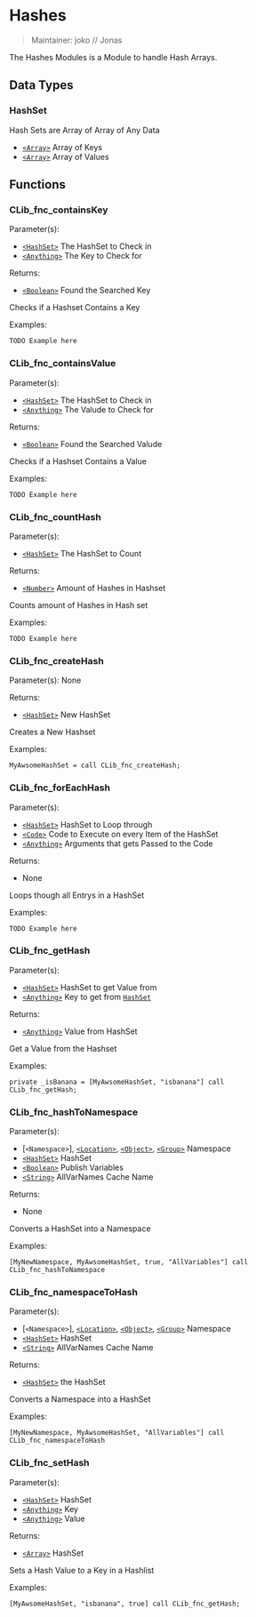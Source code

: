 # Hashes

> Maintainer: joko // Jonas

The Hashes Modules is a Module to handle Hash Arrays.


## Data Types

### HashSet
Hash Sets are Array of Array of Any Data
* [`<Array>`] Array of Keys
* [`<Array>`] Array of Values

## Functions

### CLib_fnc_containsKey

Parameter(s):
* [`<HashSet>`] The HashSet to Check in
* [`<Anything>`] The Key to Check for

Returns:
* [`<Boolean>`] Found the Searched Key

Checks if a Hashset Contains a Key

Examples:

```sqf
TODO Example here
```

### CLib_fnc_containsValue

Parameter(s):
* [`<HashSet>`] The HashSet to Check in
* [`<Anything>`] The Valude to Check for

Returns:
* [`<Boolean>`] Found the Searched Valude

Checks if a Hashset Contains a Value

Examples:

```sqf
TODO Example here
```

### CLib_fnc_countHash

Parameter(s):
* [`<HashSet>`] The HashSet to Count

Returns:
* [`<Number>`] Amount of Hashes in Hashset

Counts amount of Hashes in Hash set

Examples:

```sqf
TODO Example here
```

### CLib_fnc_createHash

Parameter(s):
None

Returns:
* [`<HashSet>`] New HashSet

Creates a New Hashset

Examples:

```sqf
MyAwsomeHashSet = call CLib_fnc_createHash;
```

### CLib_fnc_forEachHash

Parameter(s):
* [`<HashSet>`] HashSet to Loop through
* [`<Code>`] Code to Execute on every Item of the HashSet
* [`<Anything>`] Arguments that gets Passed to the Code

Returns:
* None

Loops though all Entrys in a HashSet

Examples:

```sqf
TODO Example here
```

### CLib_fnc_getHash

Parameter(s):
* [`<HashSet>`] HashSet to get Value from
* [`<Anything>`] Key to get from [`HashSet`]

Returns:
* [`<Anything>`] Value from HashSet

Get a Value from the Hashset

Examples:

```sqf
private _isBanana = [MyAwsomeHashSet, "isbanana"] call CLib_fnc_getHash;
```

### CLib_fnc_hashToNamespace

Parameter(s):
* [`<Namespace>`], [`<Location>`], [`<Object>`], [`<Group>`] Namespace
* [`<HashSet>`] HashSet
* [`<Boolean>`] Publish Variables
* [`<String>`] AllVarNames Cache Name

Returns:
* None

Converts a HashSet into a Namespace

Examples:

```sqf
[MyNewNamespace, MyAwsomeHashSet, true, "AllVariables"] call CLib_fnc_hashToNamespace
```

### CLib_fnc_namespaceToHash

Parameter(s):
* [`<Namespace>`], [`<Location>`], [`<Object>`], [`<Group>`] Namespace
* [`<HashSet>`] HashSet
* [`<String>`] AllVarNames Cache Name

Returns:
* [`<HashSet>`] the HashSet

Converts a Namespace into a HashSet

Examples:

```sqf
[MyNewNamespace, MyAwsomeHashSet, "AllVariables"] call CLib_fnc_namespaceToHash
```

### CLib_fnc_setHash

Parameter(s):
* [`<HashSet>`] HashSet
* [`<Anything>`] Key
* [`<Anything>`] Value

Returns:
* [`<Array>`] HashSet

Sets a Hash Value to a Key in a Hashlist

Examples:

```sqf
[MyAwsomeHashSet, "isbanana", true] call CLib_fnc_getHash;
```

[`<HashSet>`]: #HashSet
[`HashSet`]: #HashSet

[`<Control>`]: https://community.bistudio.com/wiki/Control
[`<Anything>`]: https://community.bistudio.com/wiki/Anything
[`<Config>`]: https://community.bistudio.com/wiki/Config
[`<Object>`]: https://community.bistudio.com/wiki/Object
[`<String>`]: https://community.bistudio.com/wiki/String
[`<Number>`]: https://community.bistudio.com/wiki/Number
[`<Array>`]: https://community.bistudio.com/wiki/Array
[`<Position>`]: https://community.bistudio.com/wiki/Position
[`<Color>`]: https://community.bistudio.com/wiki/Color
[`<Boolean>`]: https://community.bistudio.com/wiki/Boolean
[`<Code>`]: https://community.bistudio.com/wiki/Code
[`<Group>`]: https://community.bistudio.com/wiki/Group
[`<Location>`]: https://community.bistudio.com/wiki/Location
[`<Structured Text>`]: https://community.bistudio.com/wiki/Structured_Text
[`<Waypoint>`]: https://community.bistudio.com/wiki/Waypoint
[`<Task>`]: https://community.bistudio.com/wiki/Task
